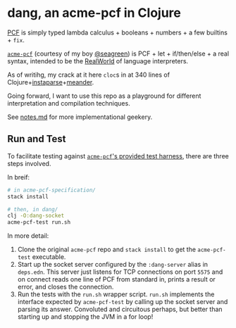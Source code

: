 # dang, an acme-pcf in Clojure

[PCF](http://homepages.inf.ed.ac.uk/gdp/publications/LCF.pdf) is simply typed lambda calculus + booleans + numbers + a few builtins + `fix`.

[`acme-pcf`](https://github.com/seagreen/acme-pcf-specification) (courtesy of my boy [@seagreen](https://github.com/seagreen)) is PCF + let + if/then/else + a real syntax, intended to be the [RealWorld](https://github.com/gothinkster/realworld) of language interpreters.

As of writihg, my crack at it here `cloc`s in at 340 lines of Clojure+[instaparse](https://github.com/Engelberg/instaparse)+[meander](https://github.com/noprompt/meander).

Going forward, I want to use this repo as a playground for different interpretation and compilation techniques.

See [notes.md](/notes.md) for more implementational geekery.

## Run and Test

To facilitate testing against [`acme-pcf`'s provided test harness](https://github.com/seagreen/acme-pcf-specification#testing-your-implementation), there are three steps involved.

In breif:

```bash
# in acme-pcf-specification/
stack install

# then, in dang/
clj -O:dang-socket
acme-pcf-test run.sh
```

In more detail:

1. Clone the original `acme-pcf` repo and `stack install` to get the `acme-pcf-test` executable.
1. Start up the socket server configured by the `:dang-server` alias in `deps.edn`. This server just listens for TCP connections on port `5575` and on connect reads one line of PCF from standard in, prints a result or error, and closes the connection.
1. Run the tests with the `run.sh` wrapper script. `run.sh` implements the interface expected by `acme-pcf-test` by calling up the socket server and parsing its answer. Convoluted and circuitous perhaps, but better than starting up and stopping the JVM in a for loop!
